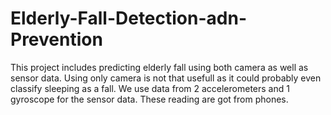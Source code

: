 # Elderly-Fall-Detection-adn-Prevention
This project includes predicting elderly fall using both camera as well as sensor data.
Using only camera is not that usefull as it could probably even classify sleeping as a fall.
We use data from 2 accelerometers and 1 gyroscope for the sensor data. These reading are got from phones.
